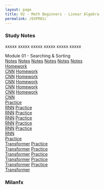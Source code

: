 ```yaml
---
layout: page
title: 02 - Math Beginners - Linear Algebra
permalink: /EXPR02/
---
```


<h3>Study Notes</h3>

xxxxx xxxxx xxxxx xxxxx xxxxx xxxxx

<div>
  <span class="btn cour9"><span class="btn cour5">Module 01 - Searching & Sorting</span></span>
</div>

<div>
  <a href="/03-MSDS-Express/EXPR01/M1/" class="btn cour6">Notes</a>
  <a href="/03-MSDS-Express/EXPR01/M2/" class="btn cour6">Notes</a>
  <a href="/03-MSDS-Express/EXPR01/M3/" class="btn cour6">Notes</a>
  <a href="/03-MSDS-Express/EXPR01/M4/" class="btn cour6">Notes</a>
  <a href="/03-MSDS-Express/EXPR01/M5/" class="btn cour6">Notes</a>
  <a href="/03-MSDS-Express/EXPR01/M6/" class="btn cour6">Notes</a>
</div>

<div>
  <a href="/03-MSDS-Courses/EXPR01/M1/" class="btn cour7">Homework<br>CNN</a>
  <a href="/03-MSDS-Courses/EXPR01/M1/" class="btn cour7">Homework<br>CNN</a>
  <a href="/03-MSDS-Courses/EXPR01/M2/" class="btn cour7">Homework<br>CNN</a>
  <a href="/03-MSDS-Courses/EXPR01/M2/" class="btn cour7">Homework<br>CNN</a>
  <a href="/03-MSDS-Courses/EXPR01/M2/" class="btn cour7">Homework<br>CNN</a>
  <a href="/03-MSDS-Courses/EXPR01/M1/" class="btn cour7">Homework<br>CNN</a>
</div>

<div>
  <a href="/03-MSDS-Courses/MSDS01/M1/" class="btn cour8">Practice<br>RNN</a>
  <a href="/03-MSDS-Courses/MSDS01/M1/" class="btn cour8">Practice<br>RNN</a>
  <a href="/03-MSDS-Courses/MSDS01/M2/" class="btn cour8">Practice<br>RNN</a>
  <a href="/03-MSDS-Courses/MSDS01/M2/" class="btn cour8">Practice<br>RNN</a>
  <a href="/03-MSDS-Courses/MSDS01/M2/" class="btn cour8">Practice<br>RNN</a>
  <a href="/03-MSDS-Courses/MSDS01/M1/" class="btn cour8">Practice<br>RNN</a>
</div>

<div>
  <a href="/03-MSDS-Courses/MSDS01/M1/" class="btn cour9">Practice<br>Transformer</a>
  <a href="/03-MSDS-Courses/MSDS01/M1/" class="btn cour9">Practice<br>Transformer</a>
  <a href="/03-MSDS-Courses/MSDS01/M2/" class="btn cour9">Practice<br>Transformer</a>
  <a href="/03-MSDS-Courses/MSDS01/M2/" class="btn cour9">Practice<br>Transformer</a>
  <a href="/03-MSDS-Courses/MSDS01/M2/" class="btn cour9">Practice<br>Transformer</a>
  <a href="/03-MSDS-Courses/MSDS01/M1/" class="btn cour9">Practice<br>Transformer</a>
</div>

<h3>Milanfx</h3>